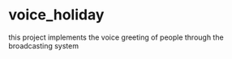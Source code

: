 # voice_holiday
this project implements the voice greeting of people through the broadcasting system
